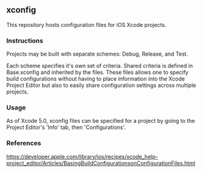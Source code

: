 ## xconfig

This repository hosts configuration files for iOS Xcode projects.

### Instructions

Projects may be built with separate schemes: Debug, Release, and Test.

Each scheme specifies it's own set of criteria. Shared criteria is defined in Base.xconfig and inherited by the files. These files allows one to specify build configurations without having to place information into the Xcode Project Editor but also to easily share configuration settings across multiple projects.

### Usage

As of Xcode 5.0, xconfig files can be specified for a project by going to the Project Editor's 'Info' tab, then 'Configurations'.

### References

https://developer.apple.com/library/ios/recipes/xcode_help-project_editor/Articles/BasingBuildConfigurationsonConfigurationFiles.html
